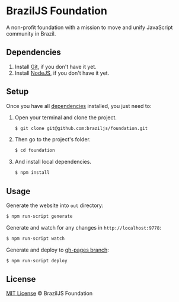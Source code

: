 # BrazilJS Foundation

A non-profit foundation with a mission to move and unify JavaScript community in Brazil.

## Dependencies

1. Install [Git](http://git-scm.com/download/), if you don't have it yet.
2. Install [NodeJS](http://nodejs.org/download/), if you don't have it yet.

## Setup

Once you have all [dependencies](#dependencies) installed, you just need to:

1. Open your terminal and clone the project.

	```sh
	$ git clone git@github.com:braziljs/foundation.git
	```

2. Then go to the project's folder.

	```sh
	$ cd foundation
	```

3. And install local dependencies.

	```sh
	$ npm install
	```

## Usage

Generate the website into `out` directory:

```sh
$ npm run-script generate
```

Generate and watch for any changes in `http://localhost:9778`:

```sh
$ npm run-script watch
```

Generate and deploy to [gh-pages branch](https://github.com/braziljs/foundation/tree/gh-pages):

```sh
$ npm run-script deploy
```

## License

[MIT License](http://braziljs.mit-license.org/) © BrazilJS Foundation